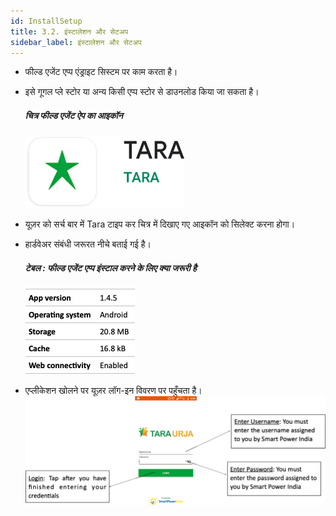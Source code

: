 ```yaml
---
id: InstallSetup
title: 3.2. इंस्टालेशन और सेटअप
sidebar_label: इंस्टालेशन और सेटअप
---
```


* फील्ड एजेंट एप्प एंड्राइट सिस्टम पर काम करता है।
* इसे गूगल प्ले स्टोर या अन्य किसी एप्प स्टोर से डाउनलोड किया जा सकता है।

	##### चित्र फील्ड एजेंट ऐप का आइकॉन 
	![Field agent app icon](./assets/3.1_AppIcon.png)

* यूज़र को सर्च बार में Tara टाइप कर चित्र में दिखाए गए आइकॉन को सिलेक्ट करना होगा।
* हार्डवेअर संबंधी जरूरत नीचे बताई गई है।

	##### टेबल :  फील्ड एजेंट एप्प इंस्टाल करने के लिए क्या जरूरी है
	![Field agent app installation requirements](./assets/3.2_HardwareReq.png)

* एप्लीकेशन खोलने पर यूज़र लॉग-इन विवरण पर पहुँचता है।
	![Set Up Prompt](./assets/3.3_SetUpPrompt.png)

